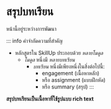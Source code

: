 # สรุปบทเรียน

<Badge type="warning">หน้านี้อยู่ระหว่างการพัฒนา</Badge>

::: info คำจำกัดความที่สำคัญ

- หลักสูตรใน SkillUp ประกอบด้วย *หลายโมดูล*
    - *โมดูล* หนึ่งมี *หลายบทเรียน*
        - *บทเรียน* หนึ่งมีเพียงหนึ่งในสิ่งต่อไปนี้:
            - engagement (เนื้อหาหลัก)
            - หรือ assignment (แบบฝึกหัด)
            - หรือ summary (สรุป)
:::

**สรุปบทเรียนเป็นเนื้อหาที่ใช้รูปแบบ rich text**
